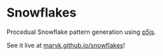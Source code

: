 # Snowflakes

Procedual Snowflake pattern generation using [p5js](https://p5js.org/).

See it live at [marvk.github.io/snowflakes](https://marvk.github.io/snowflakes/index.html)!
